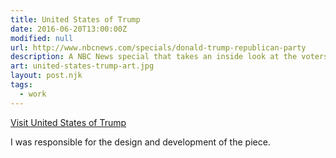 ```yaml
---
title: United States of Trump
date: 2016-06-20T13:00:00Z
modified: null
url: http://www.nbcnews.com/specials/donald-trump-republican-party
description: A NBC News special that takes an inside look at the voters who took over the Republican party.
art: united-states-trump-art.jpg
layout: post.njk
tags: 
  - work
---
```


[Visit United States of Trump]({{url}})

I was responsible for the design and development of the piece.

